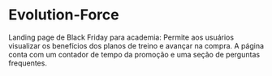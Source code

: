 # Evolution-Force
Landing page de Black Friday para academia: Permite aos usuários visualizar os benefícios dos planos de treino e avançar na compra. A página conta com um contador de tempo da promoção e uma seção de perguntas frequentes.

